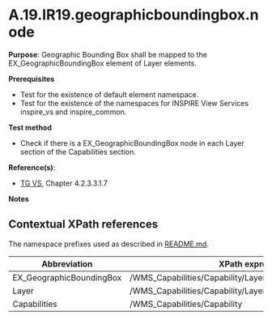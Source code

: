 # A.19.IR19.geographicboundingbox.node

**Purpose**: Geographic Bounding Box shall be mapped to the EX_GeographicBoundingBox element of Layer elements.

**Prerequisites**

* Test for the existence of default element namespace.
* Test for the existence of the namespaces for INSPIRE View Services inspire_vs and inspire_common.

**Test method**

* Check if there is a EX_GeographicBoundingBox node in each Layer section of the Capabilities section.


**Reference(s)**: 
* [TG VS](README.md#ref_TG_VS), Chapter 4.2.3.3.1.7

**Notes**

## Contextual XPath references

The namespace prefixes used as described in [README.md](README.md#namespaces).

Abbreviation                                               |  XPath expression
---------------------------------------------------------- | -------------------------------------------------------------------------
EX_GeographicBoundingBox <a name="EX_GeographicBoundingBox"></a> | /WMS_Capabilities/Capability/Layer/EX_GeographicBoundingBox
Layer <a name="Layer"></a> | /WMS_Capabilities/Capability/Layer
Capabilities <a name="Capabilities"></a> | /WMS_Capabilities/Capability
